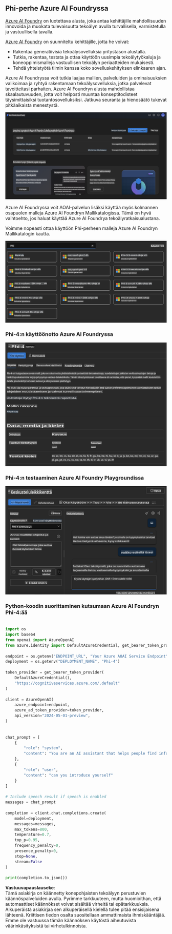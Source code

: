 ## Phi-perhe Azure AI Foundryssa

[Azure AI Foundry](https://ai.azure.com) on luotettava alusta, joka antaa kehittäjille mahdollisuuden innovoida ja muokata tulevaisuutta tekoälyn avulla turvallisella, varmistetulla ja vastuullisella tavalla.

[Azure AI Foundry](https://ai.azure.com) on suunniteltu kehittäjille, jotta he voivat:

- Rakentaa generatiivisia tekoälysovelluksia yritystason alustalla.
- Tutkia, rakentaa, testata ja ottaa käyttöön uusimpia tekoälytyökaluja ja koneoppimismalleja vastuullisen tekoälyn periaatteiden mukaisesti.
- Tehdä yhteistyötä tiimin kanssa koko sovelluskehityksen elinkaaren ajan.

Azure AI Foundryssa voit tutkia laajaa mallien, palveluiden ja ominaisuuksien valikoimaa ja ryhtyä rakentamaan tekoälysovelluksia, jotka palvelevat tavoitteitasi parhaiten. Azure AI Foundryn alusta mahdollistaa skaalautuvuuden, jotta voit helposti muuntaa konseptitodisteet täysimittaisiksi tuotantosovelluksiksi. Jatkuva seuranta ja hienosäätö tukevat pitkäaikaista menestystä.

![portaali](../../../../../translated_images/AIFoundryPorral.68f0acc7d5f47991d90f78fd199beb1123941bba27c39effe55ebfc1d07f114c.fi.png)

Azure AI Foundryssa voit AOAI-palvelun lisäksi käyttää myös kolmannen osapuolen malleja Azure AI Foundryn Mallikatalogissa. Tämä on hyvä vaihtoehto, jos haluat käyttää Azure AI Foundrya tekoälyratkaisualustana.

Voimme nopeasti ottaa käyttöön Phi-perheen malleja Azure AI Foundryn Mallikatalogin kautta.

![Mallikatalogi](../../../../../translated_images/AIFoundryModelCatalog.65aadf44c7a47e16a745104efa3ca2b49580c7be190f901a3da6d6533fc37b07.fi.png)

### **Phi-4:n käyttöönotto Azure AI Foundryssa**

![Phi4](../../../../../translated_images/AIFoundryPhi4.dd27d994739126af80d23e8ec9d3bfd7e6b518d3993aa729fdd4c26e1add8d35.fi.png)

### **Phi-4:n testaaminen Azure AI Foundry Playgroundissa**

![Playground](../../../../../translated_images/AIFoundryPlayground.11365174557f8eac71ce4d439d344dd767a1b04701e9ffe73642feefb099188d.fi.png)

### **Python-koodin suorittaminen kutsumaan Azure AI Foundryn Phi-4:ää**

```python

import os  
import base64
from openai import AzureOpenAI  
from azure.identity import DefaultAzureCredential, get_bearer_token_provider  
        
endpoint = os.getenv("ENDPOINT_URL", "Your Azure AOAI Service Endpoint")  
deployment = os.getenv("DEPLOYMENT_NAME", "Phi-4")  
      
token_provider = get_bearer_token_provider(  
    DefaultAzureCredential(),  
    "https://cognitiveservices.azure.com/.default"  
)  
  
client = AzureOpenAI(  
    azure_endpoint=endpoint,  
    azure_ad_token_provider=token_provider,  
    api_version="2024-05-01-preview",  
)  
  

chat_prompt = [
    {
        "role": "system",
        "content": "You are an AI assistant that helps people find information."
    },
    {
        "role": "user",
        "content": "can you introduce yourself"
    }
] 
    
# Include speech result if speech is enabled  
messages = chat_prompt 

completion = client.chat.completions.create(  
    model=deployment,  
    messages=messages,
    max_tokens=800,  
    temperature=0.7,  
    top_p=0.95,  
    frequency_penalty=0,  
    presence_penalty=0,
    stop=None,  
    stream=False  
)  
  
print(completion.to_json())  

```

**Vastuuvapauslauseke**:  
Tämä asiakirja on käännetty konepohjaisten tekoälyyn perustuvien käännöspalveluiden avulla. Pyrimme tarkkuuteen, mutta huomioithan, että automaattiset käännökset voivat sisältää virheitä tai epätarkkuuksia. Alkuperäistä asiakirjaa sen alkuperäisellä kielellä tulee pitää ensisijaisena lähteenä. Kriittisen tiedon osalta suositellaan ammattimaista ihmiskääntäjää. Emme ole vastuussa tämän käännöksen käytöstä aiheutuvista väärinkäsityksistä tai virhetulkinnoista.